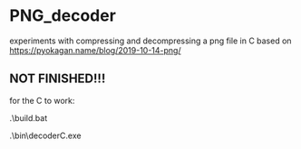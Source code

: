 # PNG_decoder
experiments with compressing and decompressing a png file in C based on https://pyokagan.name/blog/2019-10-14-png/


NOT FINISHED!!!
---
for the C to work:

.\build.bat

.\bin\decoderC.exe
